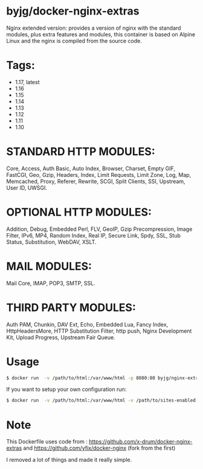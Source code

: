 # byjg/docker-nginx-extras

Nginx extended version: provides a version of nginx with the standard modules, plus extra features and modules,
this container is based on Alpine Linux and the nginx is compiled from the source code.

# Tags:
* 1.17, latest
* 1.16
* 1.15
* 1.14
* 1.13
* 1.12
* 1.11
* 1.10

# STANDARD HTTP MODULES: 
Core, Access, Auth Basic, Auto Index, Browser,
Charset, Empty GIF, FastCGI, Geo, Gzip, Headers, Index, Limit Requests,
Limit Zone, Log, Map, Memcached, Proxy, Referer, Rewrite, SCGI,
Split Clients, SSI, Upstream, User ID, UWSGI.

# OPTIONAL HTTP MODULES:
Addition, Debug, Embedded Perl, FLV, GeoIP,
Gzip Precompression, Image Filter, IPv6, MP4, Random Index, Real IP,
Secure Link, Spdy, SSL, Stub Status, Substitution, WebDAV, XSLT.

# MAIL MODULES:
Mail Core, IMAP, POP3, SMTP, SSL.

# THIRD PARTY MODULES:
Auth PAM, Chunkin, DAV Ext, Echo, Embedded Lua,
Fancy Index, HttpHeadersMore, HTTP Substitution Filter, http push,
Nginx Development Kit, Upload Progress, Upstream Fair Queue.

# Usage

```bash
$ docker run  -v /path/to/html:/var/www/html -p 8080:80 byjg/nginx-extras
```

If you want to setup your own configuration run:

```bash
$ docker run  -v /path/to/html:/var/www/html -v /path/to/sites-enabled:/etc/nginx/sites-enabled -p 8080:80 byjg/nginx-extras
```

# Note

This Dockerfile uses code from :
https://github.com/x-drum/docker-nginx-extras and
https://github.com/yfix/docker-nginx (fork from the first)

I removed a lot of things and made it really simple.


